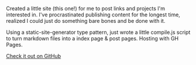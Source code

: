 Created a little site (this one!) for me to post links and projects I'm interested in. I've procrastinated publishing content for the longest time, realized I could just do something bare bones and be done with it. 

Using a static-site-generator type pattern, just wrote a little compile.js script to turn markdown files into a index page & post pages. Hosting with GH Pages. 

[Check it out on GitHub](https://github.com/samdesota/samdesota.com)